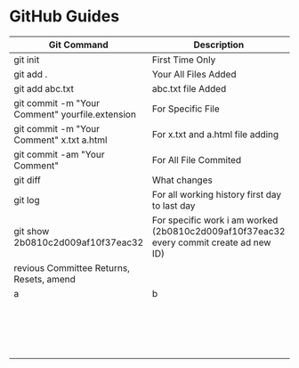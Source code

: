 # GitHub Guides

| Git Command | Description |
|-------------|-------------|
| git init | First Time Only  |
| git add . | Your All Files Added |
| git add abc.txt | abc.txt file Added |
| git commit -m "Your Comment" yourfile.extension | For Specific File |
| git commit -m "Your Comment" x.txt a.html | For x.txt and a.html file adding |
| git commit -am "Your Comment" | For All File Commited |
| git diff | What changes |
| git log | For all working history first day to last day  |
| git show 2b0810c2d009af10f37eac32 | For specific work i am worked (2b0810c2d009af10f37eac32 every commit create ad new ID) |
|revious Committee Returns, Resets, amend|
| a |b  |
|  |  |
|  |  |
|  |  |
|  |  |
|  |  |
|  |  |
|  |  |
|  |  |
|  |  |
|  |  |
|  |  |
|  |  |
|  |  |
|  |  |
|  |  |
|  |  |
|  |  |
